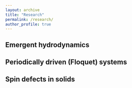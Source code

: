 ```yaml
---
layout: archive
title: "Research"
permalink: /research/
author_profile: true
---
```


Emergent hydrodynamics
-------------------

Periodically driven (Floquet) systems
-------------------

<!-- Quantum metrology
------------------- -->

Spin defects in solids
-------------------

